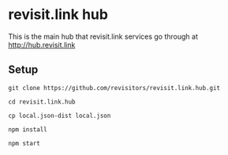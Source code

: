 # revisit.link hub

This is the main hub that revisit.link services go through at http://hub.revisit.link

## Setup

    git clone https://github.com/revisitors/revisit.link.hub.git

    cd revisit.link.hub

    cp local.json-dist local.json

    npm install

    npm start
